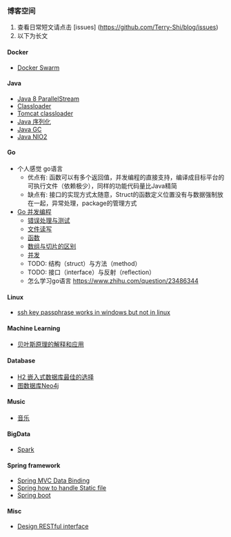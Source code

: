 ### 博客空间  
1. 查看日常短文请点击 [issues] (https://github.com/Terry-Shi/blog/issues)
2. 以下为长文

#### Docker
- [Docker Swarm](docker/Docker_Swarm.md)

#### Java
- [Java 8 ParallelStream](java/Java8-ParallelStream.md)
- [Classloader](java/classloader.md)
- [Tomcat classloader](java/tomcat-classloader.md)
- [Java 序列化](java/serialization.md)
- [Java GC](java/JavaGC.md)
- [Java NIO2](java/JavaNIO2.md)

#### Go
- 个人感觉 go语言
    - 优点有: 函数可以有多个返回值，并发编程的直接支持，编译成目标平台的可执行文件（依赖极少），同样的功能代码量比Java精简
    - 缺点有: 接口的实现方式太随意，Struct的函数定义位置没有与数据强制放在一起，异常处理，package的管理方式
- [Go 并发编程](go/go_concurrent_programming.md)
    - [错误处理与测试](go/error_and_exception_handling.md)
    - [文件读写](go/file_read_and_write.md)
    - [函数](go/function.md)
    - [数组与切片的区别](go/arra_slice.md)
    - [并发](go/go_concurrent_programming.md)
    - TODO: 结构（struct）与方法（method）
    - TODO: 接口（interface）与反射（reflection）
    - 怎么学习go语言 https://www.zhihu.com/question/23486344

#### Linux
- [ssh key passphrase works in windows but not in linux](linux/ssh_key_passphrase.md)

#### Machine Learning
- [贝叶斯原理的解释和应用](machinelearning/NaiveBayesian.md)

#### Database
- [H2 嵌入式数据库最佳的选择](database/H2.md)
- [图数据库Neo4j](database/Neo4j.md)

#### Music
- [音乐](music/Music.md)

#### BigData
- [Spark](bigdata/Spark.md)

#### Spring framework
- [Spring MVC Data Binding](spring/Spring-MVC-handle-static-file.md)
- [Spring how to handle Static file](spring/Spring-MVC-data-binding.md)
- [Spring boot](spring/Spring-Boot.md)

#### Misc
- [Design RESTful interface](java/Design-RESTful-interface.md)
 